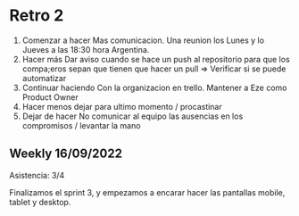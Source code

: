 # Retro 2
1. Comenzar a hacer
   Mas comunicacion. Una reunion los Lunes y lo Jueves a las 18:30 hora Argentina. 
2. Hacer más
   Dar aviso cuando se hace un push al repositorio para que los compa;eros sepan que tienen que hacer un pull => Verificar si se puede automatizar
3. Continuar haciendo
   Con la organizacion en trello. Mantener a Eze como Product Owner
4. Hacer menos
    dejar para ultimo momento / procastinar
5. Dejar de hacer
   No comunicar al equipo las ausencias en los compromisos / levantar la mano

## Weekly 16/09/2022

Asistencia: 3/4

Finalizamos el sprint 3, y empezamos a encarar hacer las pantallas mobile, tablet y desktop. 